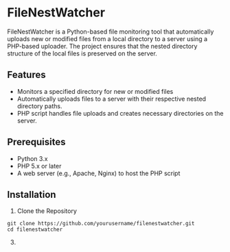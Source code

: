 ﻿# FileNestWatcher

FileNestWatcher is a Python-based file monitoring tool that automatically uploads new or modified files from a local directory to a server using a PHP-based uploader. The project ensures that the nested directory structure of the local files is preserved on the server.

## Features
- Monitors a specified directory for new or modified files
- Automatically uploads files to a server with their respective nested directory paths.
- PHP script handles file uploads and creates necessary directories on the server.

## Prerequisites
- Python 3.x
- PHP 5.x or later
- A web server (e.g., Apache, Nginx) to host the PHP script


## Installation

1.  Clone the Repository
   ```
  git clone https://github.com/yourusername/filenestwatcher.git
  cd filenestwatcher
  ```
3.  
